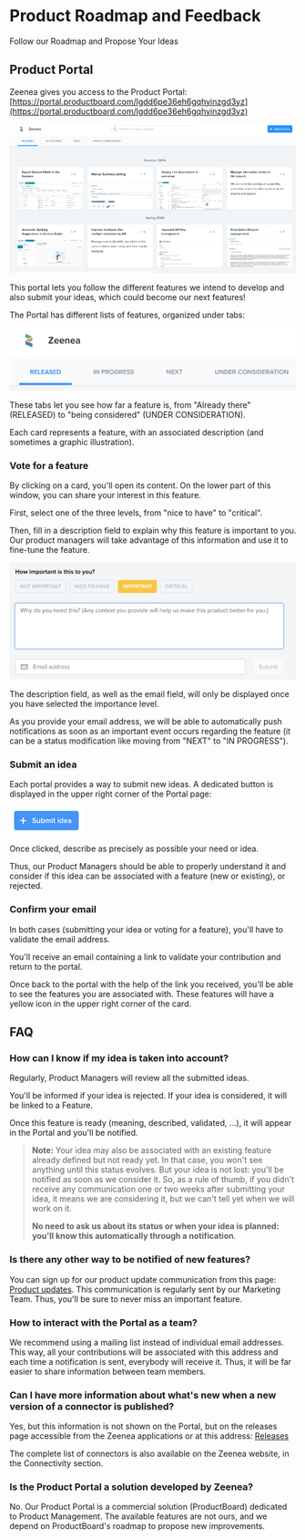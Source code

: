# Product Roadmap and Feedback

Follow our Roadmap and Propose Your Ideas

## Product Portal

Zeenea gives you access to the Product Portal: [https://portal.productboard.com/lgdd6pe36eh6gqhyinzgd3yz](https://portal.productboard.com/lgdd6pe36eh6gqhyinzgd3yz)

  ![](./images/zeenea-roadmap.png)

This portal lets you follow the different features we intend to develop and also submit your ideas, which could become our next features!

The Portal has different lists of features, organized under tabs:

  ![](./images/zeenea-portal-tabs.png)

These tabs let you see how far a feature is, from "Already there" (RELEASED) to "being considered" (UNDER CONSIDERATION).

Each card represents a feature, with an associated description (and sometimes a graphic illustration).

### Vote for a feature

By clicking on a card, you'll open its content. On the lower part of this window, you can share your interest in this feature.

First, select one of the three levels, from "nice to have" to "critical".

Then, fill in a description field to explain why this feature is important to you. Our product managers will take advantage of this information and use it to fine-tune the feature.

  ![](./images/zeenea-vote.png)

The description field, as well as the email field, will only be displayed once you have selected the importance level.

As you provide your email address, we will be able to automatically push notifications as soon as an important event occurs regarding the feature (it can be a status modification like moving from "NEXT" to "IN PROGRESS").

### Submit an idea

Each portal provides a way to submit new ideas. A dedicated button is displayed in the upper right corner of the Portal page:

  ![](./images/zeenea-submit-idea.png)

  Once clicked, describe as precisely as possible your need or idea.

Thus, our Product Managers should be able to properly understand it and consider if this idea can be associated with a feature (new or existing), or rejected.

### Confirm your email

In both cases (submitting your idea or voting for a feature), you'll have to validate the email address.

You'll receive an email containing a link to validate your contribution and return to the portal.

Once back to the portal with the help of the link you received, you'll be able to see the features you are associated with. These features will have a yellow icon in the upper right corner of the card.

## FAQ

### How can I know if my idea is taken into account?

Regularly, Product Managers will review all the submitted ideas.

You'll be informed if your idea is rejected. If your idea is considered, it will be linked to a Feature.

Once this feature is ready (meaning, described, validated, ...), it will appear in the Portal and you'll be notified.

> **Note:** Your idea may also be associated with an existing feature already defined but not ready yet. In that case, you won't see anything until this status evolves. But your idea is not lost: you'll be notified as soon as we consider it. 
> So, as a rule of thumb, if you didn't receive any communication one or two weeks after submitting your idea, it means we are considering it, but we can't tell yet when we will work on it.
>
> **No need to ask us about its status or when your idea is planned: you'll know this automatically through a notification**.

### Is there any other way to be notified of new features?

You can sign up for our product update communication from this page: [Product updates](https://zeenea.com/product-updates/). This communication is regularly sent by our Marketing Team. Thus, you'll be sure to never miss an important feature.

### How to interact with the Portal as a team?

We recommend using a mailing list instead of individual email addresses. This way, all your contributions will be associated with this address and each time a notification is sent, everybody will receive it. Thus, it will be far easier to share information between team members.

### Can I have more information about what's new when a new version of a connector is published?

Yes, but this information is not shown on the Portal, but on the releases page accessible from the Zeenea applications or at this address: [Releases](https://releases.zeenea.com/)

The complete list of connectors is also available on the Zeenea website, in the Connectivity section.

### Is the Product Portal a solution developed by Zeenea?

No. Our Product Portal is a commercial solution (ProductBoard) dedicated to Product Management. The available features are not ours, and we depend on ProductBoard's roadmap to propose new improvements.

 

